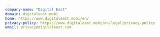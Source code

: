 ```yaml
---
company-name: "Digital East"
domain: digitaleast.mobi
home: https://www.digitaleast.mobi/en/
privacy-policy: https://www.digitaleast.mobi/en/legal/privacy-policy
email: privacy@digitaleast.com
---
```




